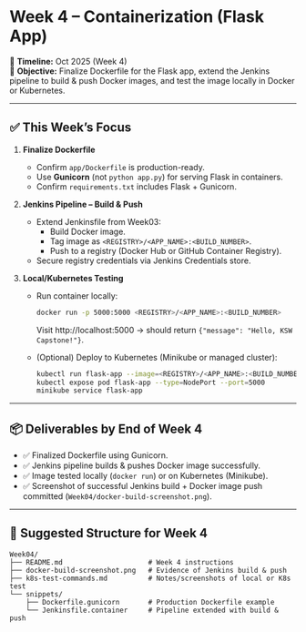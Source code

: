 # Week 4 – Containerization (Flask App)

📅 **Timeline:** Oct 2025 (Week 4)  
🎯 **Objective:** Finalize Dockerfile for the Flask app, extend the Jenkins pipeline to build & push Docker images, and test the image locally in Docker or Kubernetes.

---

## ✅ This Week’s Focus
1. **Finalize Dockerfile**
   - Confirm `app/Dockerfile` is production-ready.  
   - Use **Gunicorn** (not `python app.py`) for serving Flask in containers.  
   - Confirm `requirements.txt` includes Flask + Gunicorn.

2. **Jenkins Pipeline – Build & Push**
   - Extend Jenkinsfile from Week03:  
     - Build Docker image.  
     - Tag image as `<REGISTRY>/<APP_NAME>:<BUILD_NUMBER>`.  
     - Push to a registry (Docker Hub or GitHub Container Registry).  
   - Secure registry credentials via Jenkins Credentials store.  

3. **Local/Kubernetes Testing**
   - Run container locally:
     ```bash
     docker run -p 5000:5000 <REGISTRY>/<APP_NAME>:<BUILD_NUMBER>
     ```
     Visit http://localhost:5000 → should return `{"message": "Hello, KSW Capstone!"}`.  

   - (Optional) Deploy to Kubernetes (Minikube or managed cluster):
     ```bash
     kubectl run flask-app --image=<REGISTRY>/<APP_NAME>:<BUILD_NUMBER> -p 5000
     kubectl expose pod flask-app --type=NodePort --port=5000
     minikube service flask-app
     ```

---

## 📦 Deliverables by End of Week 4
- ✅ Finalized Dockerfile using Gunicorn.  
- ✅ Jenkins pipeline builds & pushes Docker image successfully.  
- ✅ Image tested locally (`docker run`) or on Kubernetes (Minikube).  
- ✅ Screenshot of successful Jenkins build + Docker image push committed (`Week04/docker-build-screenshot.png`).  

---

## 📂 Suggested Structure for Week 4
```text
Week04/
├── README.md                     # Week 4 instructions
├── docker-build-screenshot.png   # Evidence of Jenkins build & push
├── k8s-test-commands.md          # Notes/screenshots of local or K8s test
└── snippets/
    ├── Dockerfile.gunicorn       # Production Dockerfile example
    └── Jenkinsfile.container     # Pipeline extended with build & push
